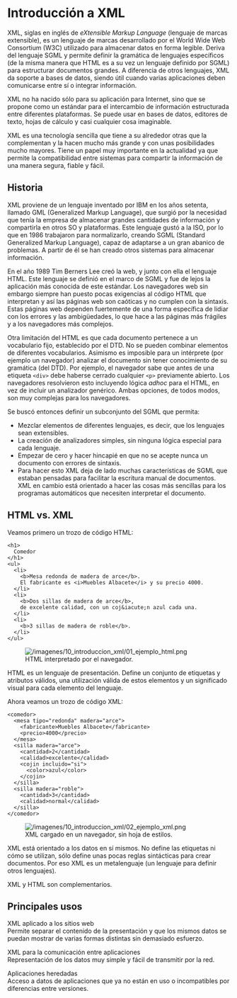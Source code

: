 # Introducción a XML

XML, siglas en inglés de *eXtensible Markup Language* (lenguaje de
marcas extensible), es un lenguaje de marcas desarrollado por el World
Wide Web Consortium (W3C) utilizado para almacenar datos en forma
legible. Deriva del lenguaje SGML y permite definir la gramática de
lenguajes específicos (de la misma manera que HTML es a su vez un
lenguaje definido por SGML) para estructurar documentos grandes. A
diferencia de otros lenguajes, XML da soporte a bases de datos, siendo
útil cuando varias aplicaciones deben comunicarse entre sí o integrar
información.

XML no ha nacido sólo para su aplicación para Internet, sino que se
propone como un estándar para el intercambio de información estructurada
entre diferentes plataformas. Se puede usar en bases de datos, editores
de texto, hojas de cálculo y casi cualquier cosa imaginable.

XML es una tecnología sencilla que tiene a su alrededor otras que la
complementan y la hacen mucho más grande y con unas posibilidades mucho
mayores. Tiene un papel muy importante en la actualidad ya que permite
la compatibilidad entre sistemas para compartir la información de una
manera segura, fiable y fácil.

## Historia

XML proviene de un lenguaje inventado por IBM en los años setenta,
llamado GML (Generalized Markup Language), que surgió por la necesidad
que tenía la empresa de almacenar grandes cantidades de información y
compartirla en otros SO y plataformas. Este lenguaje gustó a la ISO, por
lo que en 1986 trabajaron para normalizarlo, creando SGML (Standard
Generalized Markup Language), capaz de adaptarse a un gran abanico de
problemas. A partir de él se han creado otros sistemas para almacenar
información.

En el año 1989 Tim Berners Lee creó la web, y junto con ella el lenguaje
HTML. Este lenguaje se definió en el marco de SGML y fue de lejos la
aplicación más conocida de este estándar. Los navegadores web sin
embargo siempre han puesto pocas exigencias al código HTML que
interpretan y así las páginas web son caóticas y no cumplen con la
sintaxis. Estas páginas web dependen fuertemente de una forma específica
de lidiar con los errores y las ambigüedades, lo que hace a las páginas
más frágiles y a los navegadores más complejos.

Otra limitación del HTML es que cada documento pertenece a un
vocabulario fijo, establecido por el DTD. No se pueden combinar
elementos de diferentes vocabularios. Asimismo es imposible para un
intérprete (por ejemplo un navegador) analizar el documento sin tener
conocimiento de su gramática (del DTD). Por ejemplo, el navegador sabe
que antes de una etiqueta `<div>` debe haberse cerrado cualquier `<p>`
previamente abierto. Los navegadores resolvieron esto incluyendo lógica
*adhoc* para el HTML, en vez de incluir un analizador genérico. Ambas
opciones, de todos modos, son muy complejas para los navegadores.

Se buscó entonces definir un subconjunto del SGML que permita:

-   Mezclar elementos de diferentes lenguajes, es decir, que los
    lenguajes sean extensibles.
-   La creación de analizadores simples, sin ninguna lógica especial
    para cada lenguaje.
-   Empezar de cero y hacer hincapié en que no se acepte nunca un
    documento con errores de sintaxis.
-   Para hacer esto XML deja de lado muchas características de SGML que
    estaban pensadas para facilitar la escritura manual de documentos.
    XML en cambio está orientado a hacer las cosas más sencillas para
    los programas automáticos que necesiten interpretar el documento.

## HTML vs. XML

Veamos primero un trozo de código HTML:

    <h1>
      Comedor
    </h1>
    <ul>
      <li>
        <b>Mesa redonda de madera de arce</b>.
        El fabricante es <i>Muebles Albacete</i> y su precio 4000.
      </li>
      <li>
        <b>Dos sillas de madera de arce</b>,
        de excelente calidad, con un coj&iacute;n azul cada una.
      </li>
      <li>
        <b>3 sillas de madera de roble</b>.
      </li>
    </ul>

<figure>
<img src="/imagenes/10_introduccion_xml/01_ejemplo_html.png"
class="align-center"
alt="/imagenes/10_introduccion_xml/01_ejemplo_html.png" />
<figcaption>HTML interpretado por el navegador.</figcaption>
</figure>

HTML es un lenguaje de presentación. Define un conjunto de etiquetas y
atributos válidos, una utilización válida de estos elementos y un
significado visual para cada elemento del lenguaje.

Ahora veamos un trozo de código XML:

    <comedor>
      <mesa tipo="redonda" madera="arce">
        <fabricante>Muebles Albacete</fabricante>
        <precio>4000</precio>
      </mesa>
      <silla madera="arce">
        <cantidad>2</cantidad>
        <calidad>excelente</calidad>
        <cojin incluido="si">
          <color>azul</color>
        </cojin>
      </silla>
      <silla madera="roble">
        <cantidad>3</cantidad>
        <calidad>normal</calidad>
      </silla>
    </comedor>

<figure>
<img src="/imagenes/10_introduccion_xml/02_ejemplo_xml.png"
class="align-center"
alt="/imagenes/10_introduccion_xml/02_ejemplo_xml.png" />
<figcaption>XML cargado en un navegador, sin hoja de
estilos.</figcaption>
</figure>

XML está orientado a los datos en sí mismos. No define las etiquetas ni
cómo se utilizan, sólo define unas pocas reglas sintácticas para crear
documentos. Por eso XML es un metalenguaje (un lenguaje para definir
otros lenguajes).

XML y HTML son complementarios.

## Principales usos

XML aplicado a los sitios web  
Permite separar el contenido de la presentación y que los mismos datos
se puedan mostrar de varias formas distintas sin demasiado esfuerzo.

XML para la comunicación entre aplicaciones  
Representación de los datos muy simple y fácil de transmitir por la red.

Aplicaciones heredadas  
Acceso a datos de aplicaciones que ya no están en uso o incompatibles
por diferencias entre versiones.
